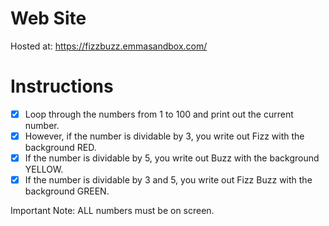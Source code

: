 # Web Site
Hosted at: https://fizzbuzz.emmasandbox.com/

# Instructions

- [X] Loop through the numbers from 1 to 100 and print out the current number.
- [X] However, if the number is dividable by 3, you write out Fizz with the background RED.
- [X] If the number is dividable by 5, you write out Buzz with the background YELLOW.
- [X] If the number is dividable by 3 and 5, you write out Fizz Buzz with the background GREEN.

Important Note: ALL numbers must be on screen.

